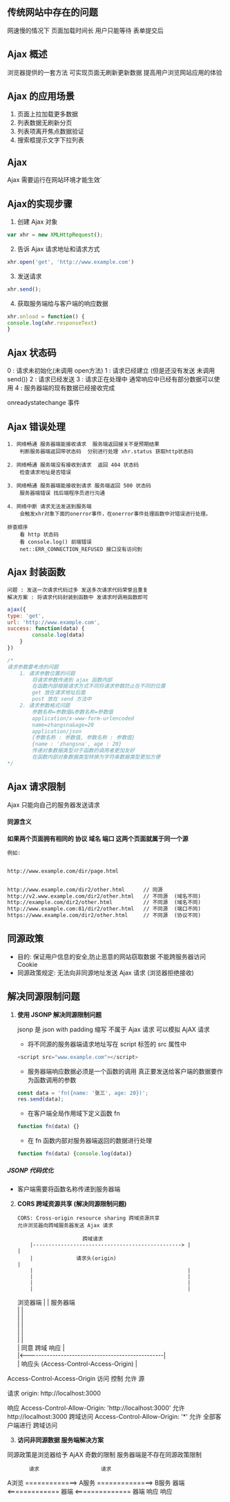 ## 传统网站中存在的问题

网速慢的情况下 页面加载时间长 用户只能等待
表单提交后



## Ajax 概述

浏览器提供的一套方法 可实现页面无刷新更新数据  提高用户浏览网站应用的体验



## Ajax 的应用场景

1. 页面上拉加载更多数据
2. 列表数据无刷新分页
3. 列表项离开焦点数据验证
4. 搜索框提示文字下拉列表



## Ajax 

Ajax 需要运行在网站环境才能生效`




## Ajax的实现步骤
1. 创建 Ajax 对象

```javascript
var xhr = new XMLHttpRequest();
```

2. 告诉 Ajax 请求地址和请求方式
```javascript
xhr.open('get', 'http://www.example.com')
```

3. 发送请求
```javascript
xhr.send();
```

4. 获取服务端给与客户端的响应数据
```javascript
xhr.onload = function() {
console.log(xhr.responseText)
}
```

## Ajax 状态码

0 : 请求未初始化(未调用 open方法)
1 : 请求已经建立 (但是还没有发送  未调用send())
2 : 请求已经发送
3 : 请求正在处理中 通常响应中已经有部分数据可以使用
4 : 服务器端的现有数据已经接收完成

onreadystatechange 事件



## Ajax 错误处理
    1. 网络畅通 服务器端能接收请求  服务端返回接关不是预期结果
        判断服务器端返回带状态码  分别进行处理 xhr.status 获取http状态码
    
    2. 网络畅通 服务端没有接收到请求  返回 404 状态码
        检查请求地址是否错误
    
    3. 网络畅通 服务器端能接收到请求 服务端返回 500 状态码
        服务器端错误 找后端程序员进行沟通
    
    4. 网络中断 请求无法发送到服务端
        会触发xhr对象下面的onerror事件，在onerror事件处理函数中对错误进行处理。
    
    排查顺序
        看 http 状态码
        看 console.log() 前端错误
        net::ERR_CONNECTION_REFUSED 接口没有访问到


## Ajax 封装函数

    问题 : 发送一次请求代码过多 发送多次请求代码荣誉且重复
    解决方案 : 将请求代码封装到函数中 发请求时调用函数即可
```javascript
ajax({
type: 'get',
url: 'http://www.example.com',
success: function(data) {
        console.log(data)
    }
})

/*
请求参数要考虑的问题
    1. 请求参数位置的问题
        将请求参数传递到 ajax 函数内部  
        在函数内部根据请求方式不同将请求参数防止在不同的位置
        get 放在请求地址后面
        post 放在 send 方法中
    2. 请求参数格式问题 
        参数名称=参数值&参数名称=参数值
        application/x-www-form-urlencoded
        name=zhangsna&age=20
        application/json
        {参数名称 : 参数值, 参数名称 : 参数值}
        {name : 'zhangsna', age : 20}
        传递对象数据类型对于函数的调用者更加友好
        在函数内部对象数据类型转换为字符串数据类型更加方便
*/ 
```



## Ajax 请求限制

Ajax 只能向自己的服务器发送请求



#### 同源含义 

**如果两个页面拥有相同的 协议 域名 端口 这两个页面就属于同一个源**

`例如:`

```html

http://www.example.com/dir/page.html


http://www.example.com/dir2/other.html      // 同源 
http://v2.www.example.com/dir2/other.html   // 不同源  (域名不同)
http://example.com/dir2/other.html          // 不同源  (域名不同)
http://www.example.com:81/dir2/other.html   // 不同源  (端口不同)   
https://www.example.com/dir2/other.html     // 不同源  (协议不同)   
```


## 同源政策

 - 目的: 保证用户信息的安全,防止恶意的网站窃取数据  不能跨服务器访问 Cookie
 - 同源政策规定: 无法向非同源地址发送 Ajax 请求 (浏览器拒绝接收)


## 解决同源限制问题

 1. **使用 JSONP 解决同源限制问题**

    jsonp 是 json with padding 缩写   不属于 Ajax 请求  可以模拟 AjAX 请求

     - 将不同源的服务器端请求地址写在 script 标签的 src 属性中
    ```javascript
    <script src="www.example.com"></script>
    ```

     - 服务器端响应数据必须是一个函数的调用 真正要发送给客户端的数据要作为函数调用的参数
    ```javascript
    const data = 'fn({name: '张三', age: 20})';
    res.send(data);
    ```

     - 在客户端全局作用域下定义函数 fn
    ```javascript
    function fn(data) {}
    ```

     - 在 fn 函数内部对服务器端返回的数据进行处理
    ```javascript
    function fn(data) {console.log(data)}
    ```


##### JSONP 代码优化
 - 客户端需要将函数名称传递到服务器端


 2. **CORS 跨域资源共享 (解决同源限制问题)**

        CORS: Cross-origin resource sharing 跨域资源共享
        允许浏览器向跨域服务器发送 Ajax 请求

                             跨域请求                                           
            |------------------------------------------------> |               |                         
            |              请求头(origin)                                    |           
            |                                                  |          
            |                                                  |          
            |                                                  |          
            |                                                  |          
    浏览器端 |                                                  | 服务器端             
            |                                                  |          
            |                                                  |          
            |                                                  |          
            |                                                  |          
            |                                                  |          
            |                  同意 跨域 响应                    |          
            |<-------------------------------------------------|          
            |        响应头 (Access-Control-Access-Origin)      |          

Access-Control-Access-Origin
访问     控制     允许    源


请求
origin:  http://localhost:3000


响应
Access-Control-Allow-Origin: 'http://localhost:3000'  允许 http://localhost:3000   跨域访问
Access-Control-Allow-Origin: '*'  允许 全部客户端进行 跨域访问




 3. **访问非同源数据 服务端解决方案**

同源政策是浏览器给予 AjAX 奇数的限制 服务器端是不存在同源政策限制

           请求                    请求
A浏览  =============>  A服务  ==============> B服务
器端   <=============  器端   <============== 器端 
            响应                     响应




